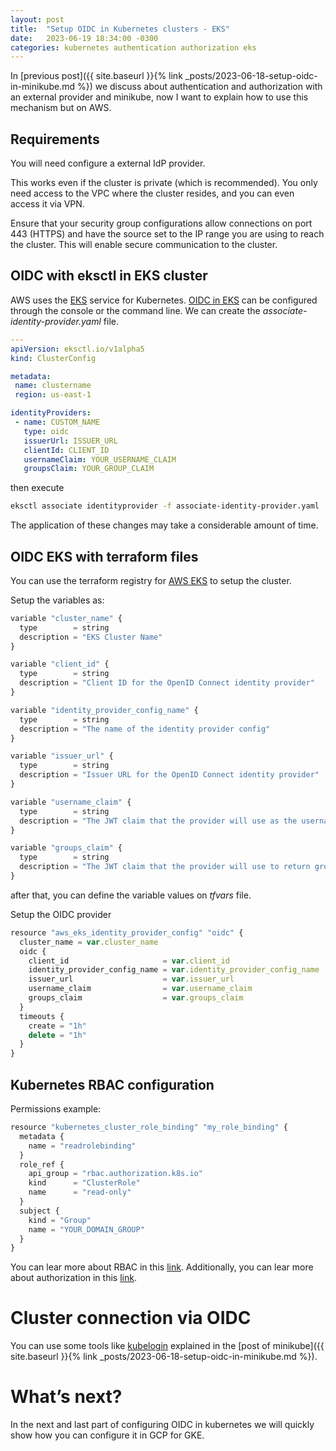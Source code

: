 ```yaml
---
layout: post
title:  "Setup OIDC in Kubernetes clusters - EKS"
date:   2023-06-19 18:34:00 -0300
categories: kubernetes authentication authorization eks
---
```

In [previous post]({{ site.baseurl }}{% link _posts/2023-06-18-setup-oidc-in-minikube.md %}) we discuss about authentication and authorization with an external provider and minikube, now I want to explain how to use this mechanism but on AWS.

## Requirements

You will need configure a external IdP provider.

This works even if the cluster is private (which is recommended). You only need access to the VPC where the cluster resides, and you can even access it via VPN.

Ensure that your security group configurations allow connections on port 443 (HTTPS) and have the source set to the IP range you are using to reach the cluster. This will enable secure communication to the cluster.

## OIDC with eksctl in EKS cluster

AWS uses the [EKS](https://aws.amazon.com/eks/?nc1=h_ls) service for Kubernetes. [OIDC in EKS](https://docs.aws.amazon.com/eks/latest/userguide/authenticate-oidc-identity-provider.html) can be configured through the console or the command line.
We can create the *associate-identity-provider.yaml* file.
```yaml
---
apiVersion: eksctl.io/v1alpha5
kind: ClusterConfig

metadata:
 name: clustername
 region: us-east-1

identityProviders:
 - name: CUSTOM_NAME
   type: oidc
   issuerUrl: ISSUER_URL
   clientId: CLIENT_ID
   usernameClaim: YOUR_USERNAME_CLAIM
   groupsClaim: YOUR_GROUP_CLAIM
```
then execute
```bash
eksctl associate identityprovider -f associate-identity-provider.yaml
```
The application of these changes may take a considerable amount of time.

## OIDC EKS with terraform files

You can use the terraform registry for [AWS EKS](https://registry.terraform.io/providers/hashicorp/aws/latest/docs/resources/eks_cluster) to setup the cluster.

Setup the variables as:
```js
variable "cluster_name" {
  type        = string
  description = "EKS Cluster Name"
}

variable "client_id" {
  type        = string
  description = "Client ID for the OpenID Connect identity provider"
}

variable "identity_provider_config_name" {
  type        = string
  description = "The name of the identity provider config"
}

variable "issuer_url" {
  type        = string
  description = "Issuer URL for the OpenID Connect identity provider"
}

variable "username_claim" {
  type        = string
  description = "The JWT claim that the provider will use as the username"
}

variable "groups_claim" {
  type        = string
  description = "The JWT claim that the provider will use to return groups"
}
```
after that, you can define the variable values on *tfvars* file.

Setup the OIDC provider
```js
resource "aws_eks_identity_provider_config" "oidc" {
  cluster_name = var.cluster_name
  oidc {
    client_id                     = var.client_id
    identity_provider_config_name = var.identity_provider_config_name
    issuer_url                    = var.issuer_url
    username_claim                = var.username_claim
    groups_claim                  = var.groups_claim
  }
  timeouts {
    create = "1h"
    delete = "1h"
  }
}
```

## Kubernetes RBAC configuration

Permissions example:

```js
resource "kubernetes_cluster_role_binding" "my_role_binding" {
  metadata {
    name = "readrolebinding"
  }
  role_ref {
    api_group = "rbac.authorization.k8s.io"
    kind      = "ClusterRole"
    name      = "read-only"
  }
  subject {
    kind = "Group"
    name = "YOUR_DOMAIN_GROUP"
  }
}
```

You can lear more about RBAC in this [link](https://kubernetes.io/docs/reference/access-authn-authz/rbac/). Additionally, you can lear more about authorization in this [link](https://kubernetes.io/docs/reference/access-authn-authz/rbac/).

# Cluster connection via OIDC
You can use some tools like [kubelogin](https://github.com/int128/kubelogin) explained in the [post of minikube]({{ site.baseurl }}{% link _posts/2023-06-18-setup-oidc-in-minikube.md %}).

# What’s next?

In the next and last part of configuring OIDC in kubernetes we will quickly show how you can configure it in GCP for GKE.